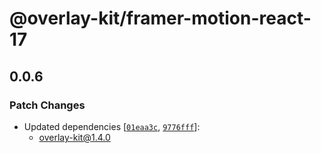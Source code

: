 # @overlay-kit/framer-motion-react-17

## 0.0.6

### Patch Changes

- Updated dependencies [[`01eaa3c`](https://github.com/toss/overlay-kit/commit/01eaa3c41e367224852cad56bc0214f1bf05ff77), [`9776fff`](https://github.com/toss/overlay-kit/commit/9776fff2bccc683afb9dfdfa7ad0b568cd902b7d)]:
  - overlay-kit@1.4.0
